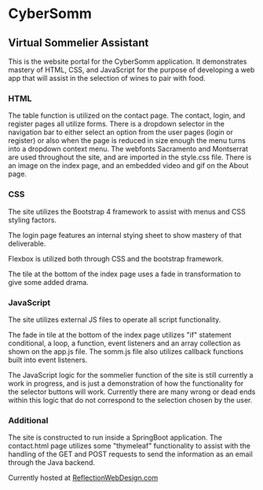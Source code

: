 # CyberSomm
## Virtual Sommelier Assistant

This is the website portal for the CyberSomm application. It demonstrates mastery of HTML, CSS, and JavaScript for the purpose of developing a web app that will assist in the selection of wines to pair with food.

### HTML

The table function is utilized on the contact page.
The contact, login, and register pages all utilize forms.
There is a dropdown selector in the navigation bar to either select an option from the user pages (login or register) or also when the page is reduced in size enough the menu turns into a dropdown context menu.
The webfonts Sacramento and Montserrat are used throughout the site, and are imported in the style.css file.
There is an image on the index page, and an embedded video and gif on the About page.

### CSS

The site utilizes the Bootstrap 4 framework to assist with menus and CSS styling factors.

The login page features an internal stying sheet to show mastery of that deliverable.

Flexbox is utilized both through CSS and the bootstrap framework.

The tile at the bottom of the index page uses a fade in transformation to give some added drama.

### JavaScript
The site utilizes external JS files to operate all script functionality.

The fade in tile at the bottom of the index page utilizes "if" statement conditional, a loop, a function, event listeners and an array collection as shown on the app.js file. The somm.js file also utilizes callback functions built into event listeners.

The JavaScript logic for the sommelier function of the site is still currently a work in progress, and is just a demonstration of how the functionality for the selector buttons will work. Currently there are many wrong or dead ends within this logic that do not correspond to the selection chosen by the user.

### Additional
The site is constructed to run inside a SpringBoot application. The contact.html page utilizes some "thymeleaf" functionality to assist with the handling of the GET and POST requests to send the information as an email through the Java backend.

Currently hosted at [ReflectionWebDesign.com](https://reflectionwebdesign.com/CyberSommWeb/index.html)